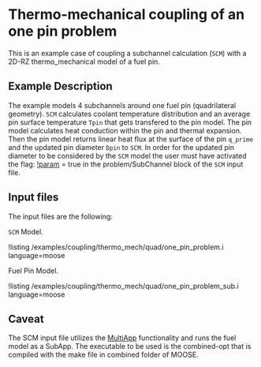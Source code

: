 # Thermo-mechanical coupling of an one pin problem

This is an example case of coupling a subchannel calculation (`SCM`) with a 2D-RZ thermo_mechanical model of a fuel pin.


## Example Description

The example models 4 subchannels around one fuel pin (quadrilateral geometry). `SCM` calculates coolant temperature distribution and an average pin surface temperature `Tpin` that gets transfered to the pin model. The pin model calculates heat conduction within the pin and thermal expansion. Then the pin model returns linear heat flux at the surface of the pin `q_prime` and the updated pin diameter `Dpin` to `SCM`. In order for the updated pin diameter to be considered by the `SCM` model the user must have activated the flag: [!param](/Problem/QuadSubChannel1PhaseProblem/deformation) = true in the problem/SubChannel block of the `SCM` input file.

## Input files

The input files are the following:

`SCM` Model.

!listing /examples/coupling/thermo_mech/quad/one_pin_problem.i language=moose

Fuel Pin Model.

!listing /examples/coupling/thermo_mech/quad/one_pin_problem_sub.i language=moose

## Caveat

The SCM input file utilizes the [MultiApp](https://mooseframework.inl.gov/syntax/MultiApps/index.html) functionality and runs the fuel model as a SubApp. The executable to be used is the combined-opt that is compiled with the make file in combined folder of MOOSE.
